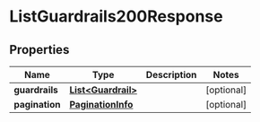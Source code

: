

# ListGuardrails200Response


## Properties

| Name | Type | Description | Notes |
|------------ | ------------- | ------------- | -------------|
|**guardrails** | [**List&lt;Guardrail&gt;**](Guardrail.md) |  |  [optional] |
|**pagination** | [**PaginationInfo**](PaginationInfo.md) |  |  [optional] |



